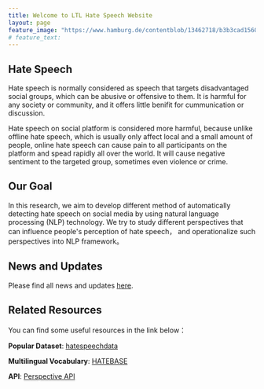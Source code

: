 ```yaml
---
title: Welcome to LTL Hate Speech Website
layout: page
feature_image: "https://www.hamburg.de/contentblob/13462718/b3b3cad1560b5a10376f62c25f7cb2b4/data/jb-hate-speech.jpg"
# feature_text: 
---
```


## Hate Speech

Hate speech is normally considered as speech that targets disadvantaged social groups, which can be abusive or offensive to them. It is harmful for any society or community, and it offers little benifit for cummunication or discussion. 

Hate speech on social platform is considered more harmful, because unlike offline hate speech, which is usually only affect local and a small amount of people, online hate speech can cause pain to all participants on the platform and spead rapidly all over the world. It will cause negative sentiment to the targeted group, sometimes even violence or crime.

## Our Goal

In this research, we aim to develop different method of automatically detecting hate speech on social media by using natural language processing (NLP) technology. We try to study different perspectives that can influence people's perception of hate speech， and operationalize such perspectives into NLP framework。

## News and Updates

Please find all news and updates [here](update.html).

## Related Resources

You can find some useful resources in the link below：

**Popular Dataset**: [hatespeechdata](http://hatespeechdata.com/)

**Multilingual Vocabulary**: [HATEBASE](https://hatebase.org/)

**API**: [Perspective API](https://www.perspectiveapi.com/#/home)